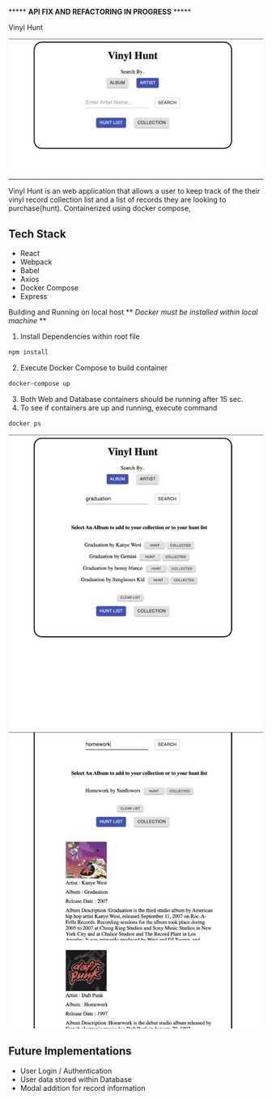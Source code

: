 ***** **API FIX AND REFACTORING IN PROGRESS** *****



Vinyl Hunt 


![Front Page](images/home.jpg)


---
Vinyl Hunt is an web application that allows a user to keep track of the their vinyl record collection list and a list of records they are looking to purchase(hunt). Containerized using docker compose,

Tech Stack
---
- React
- Webpack
- Babel
- Axios
- Docker Compose
- Express

Building and Running on local host
  ** *Docker must be installed within local machine* **
  1. Install Dependencies within root file
   ```sh
   npm install
   ```
   

  2. Execute Docker Compose to build container 
   ```sh
   docker-compose up
   ```
    
  3. Both Web and Database containers should be running after 15 sec.
  4. To see if containers are up and running, execute command 
   ```sh
   docker ps
   ```
   
![Search results](images/search.jpg)
![Saved list](images/results.jpg)


Future Implementations
---
- User Login / Authentication 
- User data stored within Database
- Modal addition for record information
